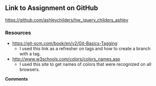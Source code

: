 ## Link to Assignment on GitHub
https://github.com/ashleychilders/hw_jquery_childers_ashley


### Resources

- https://git-scm.com/book/en/v2/Git-Basics-Tagging
    - I used this link as a refresher on tags and how to create a branch with a tag.
- http://www.w3schools.com/colors/colors_names.asp
    - I used this site to get names of colors that were recognized on all browsers.

**Comments**
